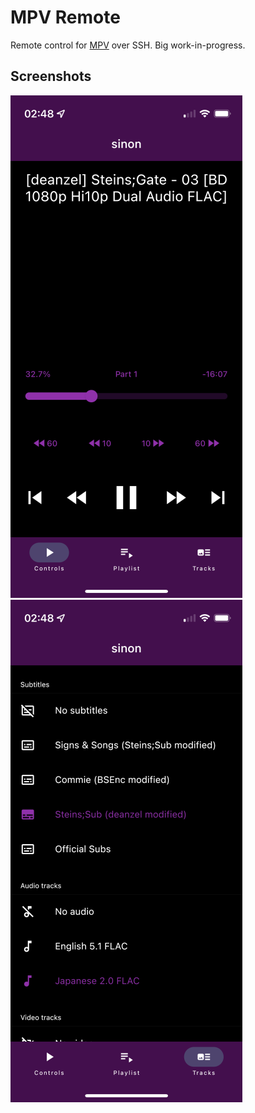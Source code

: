# MPV Remote

Remote control for [MPV](https://mpv.io/) over SSH. Big work-in-progress.

## Screenshots

![Controls](./assets/controls.png)
![Tracks](./assets/tracks.png)
